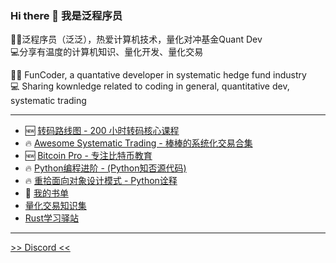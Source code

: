 ### Hi there 👋 我是泛程序员

👨‍💻泛程序员（泛泛），热爱计算机技术，量化对冲基金Quant Dev  
💻分享有温度的计算机知识、量化开发、量化交易

👨‍💻 FunCoder, a quantative developer in systematic hedge fund industry    
💻 Sharing kownledge related to coding in general, quantitative dev, systematic trading

---
- :new: [转码路线图 - 200 小时转码核心课程](https://github.com/wangzhe3224/zhuan-ma)
- :fire: [Awesome Systematic Trading - 棒棒的系统化交易合集](https://github.com/wangzhe3224/awesome-systematic-trading)
- :new: [Bitcoin Pro - 专注比特币教育](https://wangzhe3224.github.io/bitcoin-pro)
- :fire: [Python编程进阶 - (Python知否源代码)](https://github.com/wangzhe3224/Python-zhifou)
- :fire: [重拾面向对象设计模式 - Python诠释](https://github.com/wangzhe3224/Python-zhifou/tree/master/src/design_pattern)
- :construction: [我的书单](https://wangzhe3224.github.io/zhuan-ma/books/)
- [量化交易知识集](https://github.com/wangzhe3224/systematic-trading-knowledge-collection)
- [Rust学习驿站](https://github.com/wangzhe3224/rust-learning)
---
[>> Discord <<](https://discord.gg/8EWU9uFM5V)
